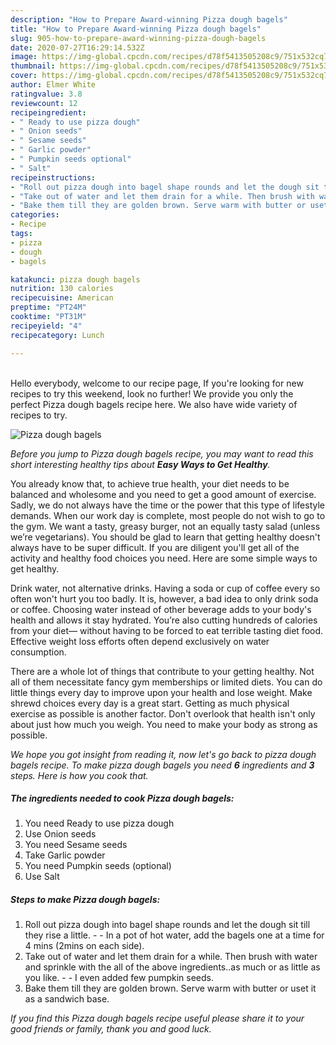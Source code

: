 ```yaml
---
description: "How to Prepare Award-winning Pizza dough bagels"
title: "How to Prepare Award-winning Pizza dough bagels"
slug: 905-how-to-prepare-award-winning-pizza-dough-bagels
date: 2020-07-27T16:29:14.532Z
image: https://img-global.cpcdn.com/recipes/d78f5413505208c9/751x532cq70/pizza-dough-bagels-recipe-main-photo.jpg
thumbnail: https://img-global.cpcdn.com/recipes/d78f5413505208c9/751x532cq70/pizza-dough-bagels-recipe-main-photo.jpg
cover: https://img-global.cpcdn.com/recipes/d78f5413505208c9/751x532cq70/pizza-dough-bagels-recipe-main-photo.jpg
author: Elmer White
ratingvalue: 3.8
reviewcount: 12
recipeingredient:
- " Ready to use pizza dough"
- " Onion seeds"
- " Sesame seeds"
- " Garlic powder"
- " Pumpkin seeds optional"
- " Salt"
recipeinstructions:
- "Roll out pizza dough into bagel shape rounds and let the dough sit till they rise a little.   In a pot of hot water, add the bagels one at a time for 4 mins (2mins on each side)."
- "Take out of water and let them drain for a while. Then brush with water and sprinkle with the all of the above ingredients..as much or as little as you like.  I even added few pumpkin seeds."
- "Bake them till they are golden brown. Serve warm with butter or uset it as a sandwich base."
categories:
- Recipe
tags:
- pizza
- dough
- bagels

katakunci: pizza dough bagels 
nutrition: 130 calories
recipecuisine: American
preptime: "PT24M"
cooktime: "PT31M"
recipeyield: "4"
recipecategory: Lunch

---
```

<br>
Hello everybody, welcome to our recipe page, If you're looking for new recipes to try this weekend, look no further! We provide you only the perfect Pizza dough bagels recipe here. We also have wide variety of recipes to try.
<br>


![Pizza dough bagels](https://img-global.cpcdn.com/recipes/d78f5413505208c9/751x532cq70/pizza-dough-bagels-recipe-main-photo.jpg)

<i>Before you jump to Pizza dough bagels recipe, you may want to read this short interesting healthy tips about <strong>Easy Ways to Get Healthy</strong>.</i>

You already know that, to achieve true health, your diet needs to be balanced and wholesome and you need to get a good amount of exercise. Sadly, we do not always have the time or the power that this type of lifestyle demands. When our work day is complete, most people do not wish to go to the gym. We want a tasty, greasy burger, not an equally tasty salad (unless we’re vegetarians). You should be glad to learn that getting healthy doesn't always have to be super difficult. If you are diligent you'll get all of the activity and healthy food choices you need. Here are some simple ways to get healthy.

Drink water, not alternative drinks. Having a soda or cup of coffee every so often won't hurt you too badly. It is, however, a bad idea to only drink soda or coffee. Choosing water instead of other beverage adds to your body's health and allows it stay hydrated. You’re also cutting hundreds of calories from your diet— without having to be forced to eat terrible tasting diet food. Effective weight loss efforts often depend exclusively on water consumption.

There are a whole lot of things that contribute to your getting healthy. Not all of them necessitate fancy gym memberships or limited diets. You can do little things every day to improve upon your health and lose weight. Make shrewd choices every day is a great start. Getting as much physical exercise as possible is another factor. Don't overlook that health isn't only about just how much you weigh. You need to make your body as strong as possible. 


<i>We hope you got insight from reading it, now let's go back to pizza dough bagels recipe. To make pizza dough bagels you need <strong>6</strong> ingredients and <strong>3</strong> steps. Here is how you cook that.
</i>

##### The ingredients needed to cook Pizza dough bagels:

1. You need  Ready to use pizza dough
1. Use  Onion seeds
1. You need  Sesame seeds
1. Take  Garlic powder
1. You need  Pumpkin seeds (optional)
1. Use  Salt


##### Steps to make Pizza dough bagels:

1. Roll out pizza dough into bagel shape rounds and let the dough sit till they rise a little.  -  - In a pot of hot water, add the bagels one at a time for 4 mins (2mins on each side).
1. Take out of water and let them drain for a while. Then brush with water and sprinkle with the all of the above ingredients..as much or as little as you like. -  - I even added few pumpkin seeds.
1. Bake them till they are golden brown. Serve warm with butter or uset it as a sandwich base.


<i>If you find this Pizza dough bagels recipe useful please share it to your good friends or family, thank you and good luck.</i>
